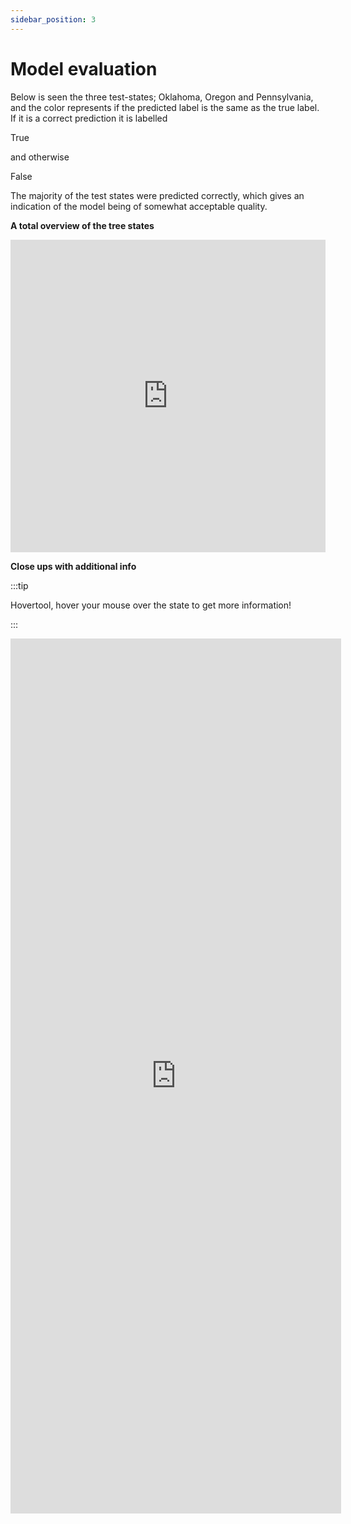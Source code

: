 ```yaml
---
sidebar_position: 3
---
```


# Model evaluation


Below is seen the three test-states; Oklahoma, Oregon and Pennsylvania, and the color represents if the predicted label is the same as the true label. If it is a correct prediction it is labelled  <p className="sonic">True</p>and otherwise 
<p className="wd">False</p>

The majority of the test states were predicted correctly, which gives an indication of the model being of somewhat acceptable quality. 


**A total overview of the tree states** 
<iframe src="https://peetzie.github.io/SocialData_InteractiveMaps/predictive_overview.html"
	sandbox="allow-same-origin allow-scripts"
	width="100%"
	height="500"
	scrolling="yes"
	seamless="seamless"
	frameborder="0">
</iframe>

**Close ups with additional info** 

:::tip 

Hovertool, hover your mouse over the state to get more information!

:::

<iframe src="https://peetzie.github.io/SocialData_InteractiveMaps/Predict_states.html"
	sandbox="allow-same-origin allow-scripts"
	width="105%"
	height="1400"
	scrolling="yes"
	seamless="seamless"
	frameborder="0">
</iframe>

